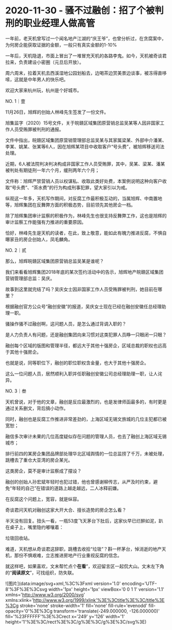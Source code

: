 # 2020-11-30 - 骚不过融创：招了个被判刑的职业经理人做高管

一年前，老天机曾写过一个闻名地产江湖的“庆王爷”，也曾分析过，在贪腐案中，为何房企能获取证据的金额，一般只有真实金额的1-10%

一年后，天机隐退，市面上冒出了一堆冒充天机的各路李鬼。如今，天机被奇谈君拉来，负责建设小密圈（元旦后开放）。

周六周末，拉着天机去西溪湿地公园划船去，边喝茶边赏美景边谈事，被冻得直哆嗦，这就是中年男人的快乐吧。

欢迎大家来杭州玩，杭州是个好城市。

NO. 1｜壹

11月26日，旭辉的创始人林峰先生签发了一份文件。

旭集监字（2020）15号文件，关于皖赣区域集团原营销总监吴某等人因非国家工作人员受贿罪被判刑的通报。

文件中指出，皖赣区域集团原营销管理部总监吴某与其家属梁某、外部中介潘某、李某、姚某、张某等6人，因在旭辉某项目中收取客户“号头费”，被旭辉移送司法处理。

近期，6人被法院判决判决构成非国家工作人员受贿罪，其中，吴某、梁某、潘某被判处有期徒刑一年六个月，缓刑两年六个月；

文件称：旭辉严禁营销人员以权谋私、收取此类好处费，本案例说明这种向客户收取“号头费”、“茶水费”的行为构成刑事犯罪，望大家引以为戒。

纵观这一年多，天机写作期间，对反腐工作最积极互动的，当属旭辉、中南置地等，旭辉集团在反舞弊方面的积极态势，目前领先其他房企一档。

除了旭辉集团审计监察的积极作为，林峰先生也很支持反舞弊工作，这也是旭辉的审计监察工作能强有力推进的重要原因。

恰好，林峰先生是天机的读者，在此，致上敬意，能如此有魄力推进反腐，不惧自曝家丑的房企创始人，凤毛麟角。

NO. 2｜贰

那么，旭辉皖赣区域集团原营销总监吴某是谁呢？

我们来看看旭辉集团2018年底的某次签约活动中的告示，旭辉地产皖赣区域集团营销管理部总监：吴庆。


故事到这里就完结了吗？吴庆女士因非国家工作人员受贿罪被判刑，她目前在哪里？

根据融创官方公众号“融创安徽”的报道，吴庆女士现在已经在融创安徽任总经理助理一职。


骚操作骚不过融创啊，这问题人员，是怎么通过背调入职的？

是人力负责人有问题，还是融创集团向来习惯对这类犯罪人员睁一只眼闭一只眼？

融创每个区域的版图和管理半径，都远大于其他十强房企，区域总裁的职权也远高于其他十强房企。

也就是说，同等职位下，融创的职位职权含金量，也大于其他十强房企。

这么一位问题人员，居然顺利入职并任职融创安徽公司总经理助理一职，让人诧异。

NO. 3｜叁

天机曾说，对于他的文章，融创是反应最激烈的，也是发律师函最多的，有时更是通过关系删文，背后搞小动作。

同时，融创也是反腐工作推进非常差劲的，上海区域无锡文旅城的几位主犯都已被宽恕；

融信多次审计未果的几位高度疑似存在问题的管理人员，也去了融创上海区域无锡城市；

排行前四的某房企集团品牌部处理华北区域舆情的一位总监捞了千万，未被处理，跳槽去了重仓大亚湾的房企某光。

这类房企，莫不是审计监察成了摆设？

融创的创始人孙宏斌年轻时也犯过错，他也曾感谢柳传志，从严及时约束，避免“年轻的自己”在错误的道路上越走越远，二人冰释前嫌。

在反腐这个问题上，宽容，就是纵容。

奇谈君问天机对融创这家大开大合、擅长造势的房企怎么看？

半天没有回复。扭头一看，一瓶53度飞天茅台下肚后，这家伙早已烂醉如泥，趴在桌子上，嘴里隐约嘟嚷着：

垃圾回收站。

难道，天机想从奇谈君这辞职，跳槽去收拾“垃圾”？斟一杯茅台，悼消逝的地产天机，那份不惧艰难，立志推进房地产行业重视反腐的信念。

就这样吧，如果喜欢，文末帮忙点个**在看**”，欢迎留言区一起侃大山。文末左下角的“**阅读原文**”，可找组织，防失联。

![图片](data:image/svg+xml,%3C%3Fxml version='1.0' encoding='UTF-8'%3F%3E%3Csvg width='1px' height='1px' viewBox='0 0 1 1' version='1.1' xmlns='http://www.w3.org/2000/svg' xmlns:xlink='http://www.w3.org/1999/xlink'%3E%3Ctitle%3E%3C/title%3E%3Cg stroke='none' stroke-width='1' fill='none' fill-rule='evenodd' fill-opacity='0'%3E%3Cg transform='translate(-249.000000, -126.000000)' fill='%23FFFFFF'%3E%3Crect x='249' y='126' width='1' height='1'%3E%3C/rect%3E%3C/g%3E%3C/g%3E%3C/svg%3E)